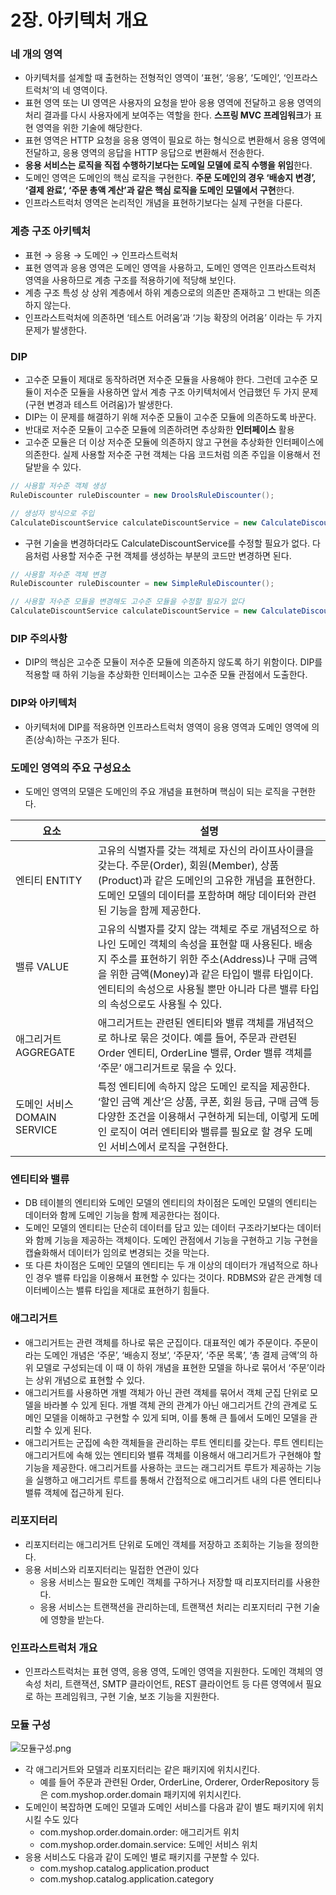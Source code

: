 2장. 아키텍처 개요
===========

### 네 개의 영역

- 아키텍처를 설계할 때 출현하는 전형적인 영역이 ‘표현’, ‘응용’, ‘도메인’, ‘인프라스트럭처’의 네 영역이다.
- 표현 영역 또는 UI 영역은 사용자의 요청을 받아 응용 영역에 전달하고 응용 영역의 처리 결과를 다시 사용자에게 보여주는 역할을 한다. **스프링 MVC 프레임워크**가 표현 영역을 위한 기술에 해당한다.
- 표현 영역은 HTTP 요청을 응용 영역이 필요로 하는 형식으로 변환해서 응용 영역에 전달하고, 응용 영역의 응답을 HTTP 응답으로 변환해서 전송한다.
- **응용 서비스는 로직을 직접 수행하기보다는 도메일 모델에 로직 수행을 위임**한다.
- 도메인 영역은 도메인의 핵심 로직을 구현한다. **주문 도메인의 경우 ‘배송지 변경’, ‘결제 완료’, ‘주문 총액 계산’과 같은 핵심 로직을 도메인 모델에서 구현**한다.
- 인프라스트럭처 영역은 논리적인 개념을 표현하기보다는 실제 구현을 다룬다.

### 계층 구조 아키텍처

- 표현 → 응용 → 도메인 → 인프라스트럭처
- 표현 영역과 응용 영역은 도메인 영역을 사용하고, 도메인 영역은 인프라스트럭처 영역을 사용하므로 계층 구조를 적용하기에 적당해 보인다.
- 계층 구조 특성 상 상위 계층에서 하위 계층으로의 의존만 존재하고 그 반대는 의존하지 않는다.
- 인프라스트럭처에 의존하면 ‘테스트 어려움’과 ‘기능 확장의 어려움’ 이라는 두 가지 문제가 발생한다.

### DIP

- 고수준 모듈이 제대로 동작하려면 저수준 모듈을 사용해야 한다. 그런데 고수준 모듈이 저수준 모듈을 사용하면 앞서 계층 구조 아키텍처에서 언급했던 두 가지 문제(구현 변경과 테스트 어려움)가 발생한다.
- DIP는 이 문제를 해결하기 위해 저수준 모듈이 고수준 모듈에 의존하도록 바꾼다.
- 반대로 저수준 모듈이 고수준 모듈에 의존하려면 추상화한 **인터페이스** 활용
- 고수준 모듈은 더 이상 저수준 모듈에 의존하지 않고 구현을 추상화한 인터페이스에 의존한다. 실제 사용할 저수준 구현 객체는 다음 코드처럼 의존 주입을 이용해서 전달받을 수 있다.

```java
// 사용할 저수준 객체 생성
RuleDiscounter ruleDiscounter = new DroolsRuleDiscounter();

// 생성자 방식으로 주입
CalculateDiscountService calculateDiscountService = new CalculateDiscountService(ruleDiscounter);
```

- 구현 기술을 변경하더라도 CalculateDiscountService를 수정할 필요가 없다. 다음처럼 사용할 저수준 구현 객체를 생성하는 부분의 코드만 변경하면 된다.

```java
// 사용할 저수준 객체 변경
RuleDiscounter ruleDiscounter = new SimpleRuleDiscounter();

// 사용할 저수준 모듈을 변경해도 고수준 모듈을 수정할 필요가 없다
CalculateDiscountService calculateDiscountService = new CalculateDiscountService(ruleDiscounter);
```

### DIP 주의사항

- DIP의 핵심은 고수준 모듈이 저수준 모듈에 의존하지 않도록 하기 위함이다. DIP를 적용할 때 하위 기능을 추상화한 인터페이스는 고수준 모듈 관점에서 도출한다.

### DIP와 아키텍처

- 아키텍처에 DIP를 적용하면 인프라스트럭처 영역이 응용 영역과 도메인 영역에 의존(상속)하는 구조가 된다.

### 도메인 영역의 주요 구성요소

- 도메인 영역의 모델은 도메인의 주요 개념을 표현하며 핵심이 되는 로직을 구현한다.

| 요소 | 설명 |
| --- | --- |
| 엔티티           ENTITY | 고유의 식별자를 갖는 객체로 자신의 라이프사이클을 갖는다. 주문(Order), 회원(Member), 상품(Product)과 같은 도메인의 고유한 개념을 표현한다. 도메인 모델의 데이터를 포함하며 해당 데이터와 관련된 기능을 함께 제공한다. |
| 밸류               VALUE | 고유의 식별자를 갖지 않는 객체로 주로 개념적으로 하나인 도메인 객체의 속성을 표현할 때 사용된다. 배송지 주소를 표현하기 위한 주소(Address)나 구매 금액을 위한 금액(Money)과 같은 타입이 밸류 타입이다. 엔티티의 속성으로 사용될 뿐만 아니라 다른 밸류 타입의 속성으로도 사용될 수 있다. |
| 애그리거트 AGGREGATE | 애그리거트는 관련된 엔티티와 밸류 객체를 개념적으로 하나로 묶은 것이다. 예를 들어, 주문과 관련된 Order 엔티티, OrderLine 밸류, Order 밸류 객체를 ‘주문’ 애그리거트로 묶을 수 있다. |
| 도메인 서비스 DOMAIN SERVICE | 특정 엔티티에 속하지 않은 도메인 로직을 제공한다. ‘할인 금액 계산’은 상품, 쿠폰, 회원 등급, 구매 금액 등 다양한 조건을 이용해서 구현하게 되는데, 이렇게 도메인 로직이 여러 엔티티와 밸류를 필요로 할 경우 도메인 서비스에서 로직을 구현한다. |

### 엔티티와 밸류

- DB 테이블의 엔티티와 도메인 모델의 엔티티의 차이점은 도메인 모델의 엔티티는 데이터와 함께 도메인 기능을 함께 제공한다는 점이다.
- 도메인 모델의 엔티티는 단순히 데이터를 담고 있는 데이터 구조라기보다는 데이터와 함께 기능을 제공하는 객체이다. 도메인 관점에서 기능을 구현하고 기능 구현을 캡슐화해서 데이터가 임의로 변경되는 것을 막는다.
- 또 다른 차이점은 도메인 모델의 엔티티는 두 개 이상의 데이터가 개념적으로 하나인 경우 밸류 타입을 이용해서 표현할 수 있다는 것이다. RDBMS와 같은 관계형 데이터베이스는 밸류 타입을 제대로 표현하기 힘들다.

### 애그리거트

- 애그리거트는 관련 객체를 하나로 묶은 군집이다. 대표적인 예가 주문이다. 주문이라는 도메인 개념은 ‘주문’, ‘배송지 정보’, ‘주문자’, ‘주문 목록’, ‘총 결제 금액’의 하위 모델로 구성되는데 이 때 이 하위 개념을 표현한 모델을 하나로 묶어서 ‘주문’이라는 상위 개념으로 표현할 수 있다.
- 애그리거트를 사용하면 개별 객체가 아닌 관련 객체를 묶어서 객체 군집 단위로 모델을 바라볼 수 있게 된다. 개별 객체 관의 관계가 아닌 애그리거트 간의 관계로 도메인 모델을 이해하고 구현할 수 있게 되며, 이를 통해 큰 틀에서 도메인 모델을 관리할 수 있게 된다.
- 애그리거트는 군집에 속한 객체들을 관리하는 루트 엔티티를 갖는다. 루트 엔티티는 애그리거트에 속해 있는 엔티티와 밸류 객체를 이용해서 애그리거트가 구현해야 할 기능을 제공한다. 애그리거트를 사용하는 코드는 래그리거트 루트가 제공하는 기능을 실행하고 애그리거트 루트를 통해서 간접적으로 애그리거트 내의 다른 엔티티나 밸류 객체에 접근하게 된다.

### 리포지터리

- 리포지터리는 애그리거트 단위로 도메인 객체를 저장하고 조회하는 기능을 정의한다.
- 응용 서비스와 리포지터리는 밀접한 연관이 있다
    - 응용 서비스는 필요한 도메인 객체를 구하거나 저장할 때 리포지터리를 사용한다.
    - 응용 서비스는 트랜잭션을 관리하는데, 트랜잭션 처리는 리포지터리 구현 기술에 영향을 받는다.

### 인프라스트럭처 개요

- 인프라스트럭처는 표현 영역, 응용 영역, 도메인 영역을 지원한다. 도메인 객체의 영속성 처리, 트랜잭션, SMTP 클라이언트, REST 클라이언트 등 다른 영역에서 필요로 하는 프레임워크, 구현 기술, 보조 기능을 지원한다.

### 모듈 구성

![모듈구성.png](https://s3-us-west-2.amazonaws.com/secure.notion-static.com/67ab6d1e-144a-4144-a377-7f889b2cb6dc/%E1%84%86%E1%85%A9%E1%84%83%E1%85%B2%E1%86%AF%E1%84%80%E1%85%AE%E1%84%89%E1%85%A5%E1%86%BC.png)

- 각 애그리거트와 모델과 리포지터리는 같은 패키지에 위치시킨다.
    - 예를 들어 주문과 관련된 Order, OrderLine, Orderer, OrderRepository 등은 com.myshop.order.domain 패키지에 위치시킨다.
- 도메인이 복잡하면 도메인 모델과 도메인 서비스를 다음과 같이 별도 패키지에 위치시킬 수도 있다
    - com.myshop.order.domain.order: 애그리거트 위치
    - com.myshop.order.domain.service: 도메인 서비스 위치
- 응용 서비스도 다음과 같이 도메인 별로 패키지를 구분할 수 있다.
    - com.myshop.catalog.application.product
    - com.myshop.catalog.application.category
